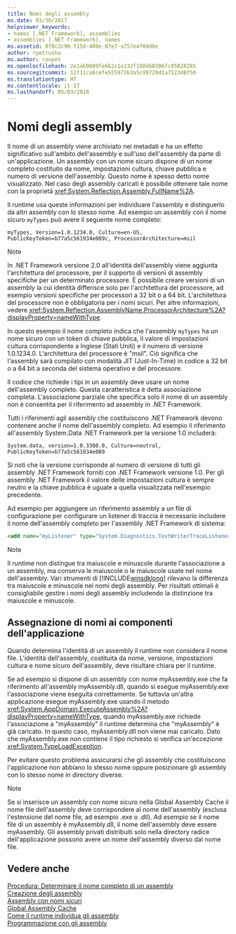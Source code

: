 ```yaml
---
title: Nomi degli assembly
ms.date: 03/30/2017
helpviewer_keywords:
- names [.NET Framework], assemblies
- assemblies [.NET Framework], names
ms.assetid: 8f8c2c90-f15d-400e-87e7-a757e4f04d0e
author: rpetrusha
ms.author: ronpet
ms.openlocfilehash: 2e1ab9609fe6b2c1e232f188db8306fc05828285
ms.sourcegitcommit: 11f11ca6cefe555972b3a5c99729d1a7523d8f50
ms.translationtype: HT
ms.contentlocale: it-IT
ms.lasthandoff: 05/03/2018
---
```

# <a name="assembly-names"></a>Nomi degli assembly
Il nome di un assembly viene archiviato nei metadati e ha un effetto significativo sull'ambito dell'assembly e sull'uso dell'assembly da parte di un'applicazione. Un assembly con un nome sicuro dispone di un nome completo costituito da nome, impostazioni cultura, chiave pubblica e numero di versione dell'assembly. Questo nome è spesso detto nome visualizzato. Nel caso degli assembly caricati è possibile ottenere tale nome con la proprietà <xref:System.Reflection.Assembly.FullName%2A>.  
  
 Il runtime usa queste informazioni per individuare l'assembly e distinguerlo da altri assembly con lo stesso nome. Ad esempio un assembly con il nome sicuro `myTypes` può avere il seguente nome completo:  
  
```  
myTypes, Version=1.0.1234.0, Culture=en-US, PublicKeyToken=b77a5c561934e089c, ProcessorArchitecture=msil  
```  
  
> [!NOTE]
>  In .NET Framework versione 2.0 all'identità dell'assembly viene aggiunta l'architettura del processore, per il supporto di versioni di assembly specifiche per un determinato processore. È possibile creare versioni di un assembly la cui identità differisce solo per l'architettura del processore, ad esempio versioni specifiche per processori a 32 bit o a 64 bit. L'architettura del processore non è obbligatoria per i nomi sicuri. Per altre informazioni, vedere <xref:System.Reflection.AssemblyName.ProcessorArchitecture%2A?displayProperty=nameWithType>.  
  
 In questo esempio il nome completo indica che l'assembly `myTypes` ha un nome sicuro con un token di chiave pubblica, il valore di impostazioni cultura corrispondente a Inglese (Stati Uniti) e il numero di versione 1.0.1234.0. L'architettura del processore è "msil". Ciò significa che l'assembly sarà compilato con modalità JIT (Just-In-Time) in codice a 32 bit o a 64 bit a seconda del sistema operativo e del processore.  
  
 Il codice che richiede i tipi in un assembly deve usare un nome dell'assembly completo. Questa caratteristica è detta associazione completa. L'associazione parziale che specifica solo il nome di un assembly non è consentita per il riferimento ad assembly in .NET Framework.  
  
 Tutti i riferimenti agli assembly che costituiscono .NET Framework devono contenere anche il nome dell'assembly completo. Ad esempio il riferimento all'assembly System.Data .NET Framework per la versione 1.0 includerà:  
  
```  
System.data, version=1.0.3300.0, Culture=neutral, PublicKeyToken=b77a5c561934e089  
```  
  
 Si noti che la versione corrisponde al numero di versione di tutti gli assembly .NET Framework forniti con .NET Framework versione 1.0. Per gli assembly .NET Framework il valore delle impostazioni cultura è sempre neutro e la chiave pubblica è uguale a quella visualizzata nell'esempio precedente.  
  
 Ad esempio per aggiungere un riferimento assembly a un file di configurazione per configurare un listener di traccia è necessario includere il nome dell'assembly completo per l'assembly .NET Framework di sistema:  
  
```xml  
<add name="myListener" type="System.Diagnostics.TextWriterTraceListener, System, Version=1.0.3300.0, Culture=neutral, PublicKeyToken=b77a5c561934e089" initializeData="c:\myListener.log" />  
```  
  
> [!NOTE]
>  Il runtime non distingue tra maiuscole e minuscole durante l'associazione a un assembly, ma conserva le maiuscole o le maiuscole usate nel nome dell'assembly. Vari strumenti di [!INCLUDE[winsdklong](../../../includes/winsdklong-md.md)] rilevano la differenza tra maiuscole e minuscole nei nomi degli assembly. Per risultati ottimali è consigliabile gestire i nomi degli assembly includendo la distinzione tra maiuscole e minuscole.  
  
## <a name="naming-application-components"></a>Assegnazione di nomi ai componenti dell'applicazione  
 Quando determina l'identità di un assembly il runtime non considera il nome file. L'identità dell'assembly, costituita da nome, versione, impostazioni cultura e nome sicuro dell'assembly, deve risultare chiara per il runtime.  
  
 Se ad esempio si dispone di un assembly con nome myAssembly.exe che fa riferimento all'assembly myAssembly.dll, quando si esegue myAssembly.exe l'associazione viene eseguita correttamente. Se tuttavia un'altra applicazione esegue myAssembly.exe usando il metodo <xref:System.AppDomain.ExecuteAssembly%2A?displayProperty=nameWithType>, quando myAssembly.exe richiede l'associazione a "myAssembly" il runtime determina che "myAssembly" è già caricato. In questo caso, myAssembly.dll non viene mai caricato. Dato che myAssembly.exe non contiene il tipo richiesto si verifica un'eccezione <xref:System.TypeLoadException>.  
  
 Per evitare questo problema assicurarsi che gli assembly che costituiscono l'applicazione non abbiano lo stesso nome oppure posizionare gli assembly con lo stesso nome in directory diverse.  
  
> [!NOTE]
>  Se si inserisce un assembly con nome sicuro nella Global Assembly Cache il nome file dell'assembly deve corrispondere al nome dell'assembly (esclusa l'estensione del nome file, ad esempio .exe o .dll). Ad esempio se il nome file di un assembly è myAssembly.dll, il nome dell'assembly deve essere myAssembly. Gli assembly privati distribuiti solo nella directory radice dell'applicazione possono avere un nome dell'assembly diverso dal nome file.  
  
## <a name="see-also"></a>Vedere anche  
 [Procedura: Determinare il nome completo di un assembly](../../../docs/framework/app-domains/how-to-determine-assembly-fully-qualified-name.md)  
 [Creazione degli assembly](../../../docs/framework/app-domains/create-assemblies.md)  
 [Assembly con nomi sicuri](../../../docs/framework/app-domains/strong-named-assemblies.md)  
 [Global Assembly Cache](../../../docs/framework/app-domains/gac.md)  
 [Come il runtime individua gli assembly](../../../docs/framework/deployment/how-the-runtime-locates-assemblies.md)  
 [Programmazione con gli assembly](../../../docs/framework/app-domains/programming-with-assemblies.md)
